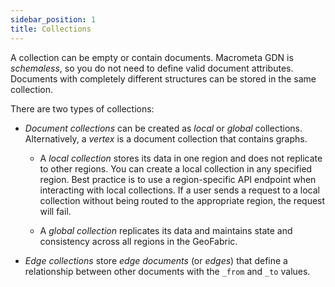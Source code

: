 ```yaml
---
sidebar_position: 1
title: Collections
---
```


A collection can be empty or contain documents. Macrometa GDN is *schemaless*, so you do not need to define valid document attributes. Documents with completely different structures can be stored in the same collection.

There are two types of collections: 

- *Document collections* can be created as *local* or *global* collections. Alternatively, a *vertex* is a document collection that contains graphs.

    - A *local collection* stores its data in one region and does not replicate to other regions. You can create a local collection in any specified region. Best practice is to use a region-specific API endpoint when interacting with local collections. If a user sends a request to a local collection without being routed to the appropriate region, the request will fail.

   - A *global collection* replicates its data and maintains state and consistency across all regions in the GeoFabric.

- *Edge collections* store *edge documents* (or *edges*) that define a relationship between other documents with the `_from` and `_to` values.